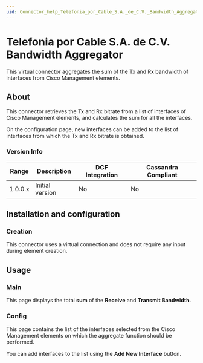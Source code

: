 ```yaml
---
uid: Connector_help_Telefonia_por_Cable_S.A._de_C.V._Bandwidth_Aggregator
---
```


# Telefonia por Cable S.A. de C.V. Bandwidth Aggregator

This virtual connector aggregates the sum of the Tx and Rx bandwidth of interfaces from Cisco Management elements.

## About

This connector retrieves the Tx and Rx bitrate from a list of interfaces of Cisco Management elements, and calculates the sum for all the interfaces.

On the configuration page, new interfaces can be added to the list of interfaces from which the Tx and Rx bitrate is obtained.

### Version Info

| **Range** | **Description** | **DCF Integration** | **Cassandra Compliant** |
|------------------|-----------------|---------------------|-------------------------|
| 1.0.0.x          | Initial version | No                  | No                      |

## Installation and configuration

### Creation

This connector uses a virtual connection and does not require any input during element creation.

## Usage

### Main

This page displays the total **sum** of the **Receive** and **Transmit Bandwidth**.

### Config

This page contains the list of the interfaces selected from the Cisco Management elements on which the aggregate function should be performed.

You can add interfaces to the list using the **Add New Interface** button.
